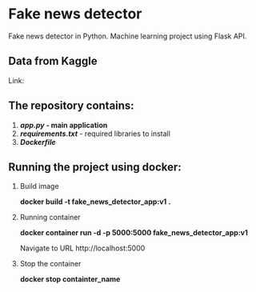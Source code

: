 # Fake news detector
Fake news detector in Python. Machine learning project using Flask API.

## Data from Kaggle
<p>Link: </p>
 
## The repository contains:
<ol>
	<li><b><i>app.py</i> - main application</b></li>
    <li><b><i>requirements.txt</i></b> - required libraries to install</li>
	<li><b><i>Dockerfile</i></b></li>
</ol>

## Running the project using docker:
<ol>
	<li>
		<p>Build image</p>
		<b>docker build -t fake_news_detector_app:v1 .</b>
	</li>
	<li>
		<p>Running container</p>
		<b>docker container run -d -p 5000:5000 fake_news_detector_app:v1</b>
		<p>Navigate to URL http://localhost:5000</p>
	</li>
	<li>
		<p>Stop the container</p>
		<b>docker stop containter_name</b>
	</li>
</ol>


